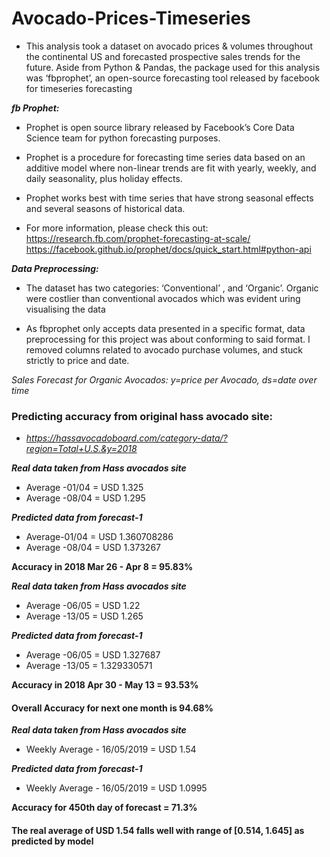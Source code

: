 # Avocado-Prices-Timeseries

- This analysis took a dataset on avocado prices & volumes throughout the continental US and forecasted prospective sales trends for the future. Aside from Python & Pandas, the package used for this analysis was ‘fbprophet’, an open-source forecasting tool released by facebook for timeseries forecasting

***fb Prophet:***
- Prophet is open source library released by Facebook’s Core Data Science team for python forecasting purposes.

- Prophet is a procedure for forecasting time series data based on an additive model where non-linear trends are fit with yearly, weekly, and daily seasonality, plus holiday effects.

- Prophet works best with time series that have strong seasonal effects and several seasons of historical data.

- For more information, please check this out: https://research.fb.com/prophet-forecasting-at-scale/ https://facebook.github.io/prophet/docs/quick_start.html#python-api

***Data Preprocessing:***
- The dataset has two categories: ‘Conventional’ , and ‘Organic’. Organic were costlier than conventional avocados which was evident uring visualising the data

- As fbprophet only accepts data presented in a specific format, data preprocessing for this project was about conforming to said format. I removed columns related to avocado purchase volumes, and stuck strictly to price and date.

*Sales Forecast for Organic Avocados: y=price per Avocado, ds=date over time*


### Predicting accuracy from original hass avocado site:

- *https://hassavocadoboard.com/category-data/?region=Total+U.S.&y=2018*

***Real data taken from Hass avocados site***
- Average -01/04 = USD 1.325
- Average -08/04 = USD 1.295

***Predicted data from forecast-1***
- Average-01/04 = USD 1.360708286
- Average -08/04 = USD 1.373267

**Accuracy in 2018 Mar 26 - Apr 8 = 95.83%**


***Real data taken from Hass avocados site***
- Average -06/05 = USD 1.22
- Average -13/05 = USD 1.265

***Predicted data from forecast-1***
- Average -06/05 = USD 1.327687
- Average -13/05 = 1.329330571

**Accuracy in 2018 Apr 30 - May 13 = 93.53%**

#### Overall Accuracy for next one month is 94.68%

***Real data taken from Hass avocados site***
- Weekly Average - 16/05/2019 = USD 1.54

***Predicted data from forecast-1***
- Weekly Average - 16/05/2019 = USD 1.0995

**Accuracy for 450th day of forecast = 71.3%**

#### The real average of USD 1.54 falls well with range of [0.514, 1.645] as predicted by model

